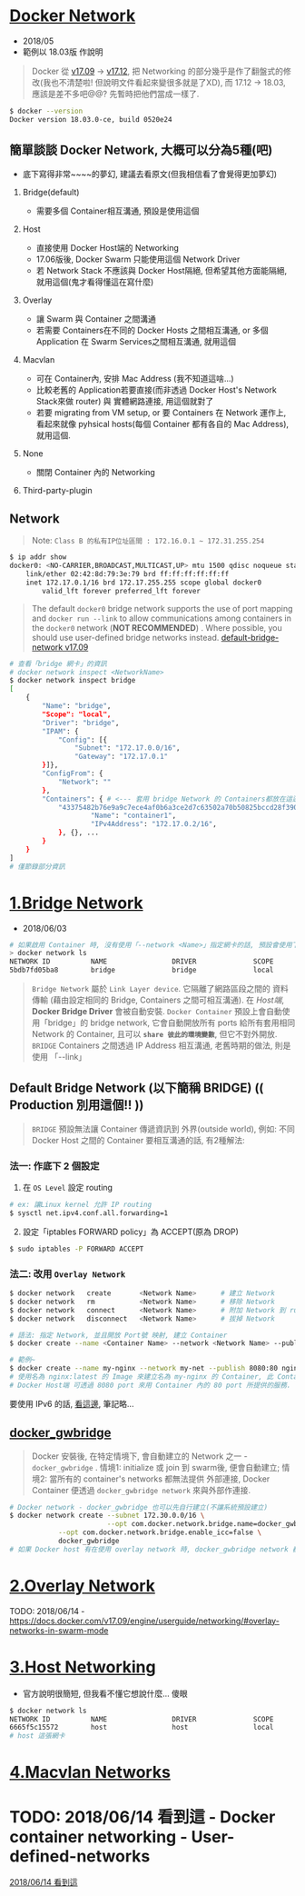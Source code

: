 # [Docker Network](https://docs.docker.com/network/#network-drivers)
- 2018/05
- 範例以 18.03版 作說明

> Docker 從 [v17.09](https://docs.docker.com/v17.09/engine/userguide/networking/) -> [v17.12](https://docs.docker.com/v17.12/network/#network-drivers), 把 Networking 的部分幾乎是作了翻盤式的修改(我也不清楚啦! 但說明文件看起來變很多就是了XD), 而 17.12 -> 18.03, 應該是差不多吧@@? 先暫時把他們當成一樣了.

```sh
$ docker --version
Docker version 18.03.0-ce, build 0520e24
```

## 簡單談談 Docker Network, 大概可以分為5種(吧)
- 底下寫得非常~~~~的夢幻, 建議去看原文(但我相信看了會覺得更加夢幻)

1. Bridge(default)
    * 需要多個 Container相互溝通, 預設是使用這個

2. Host
    * 直接使用 Docker Host端的 Networking
    * 17.06版後, Docker Swarm 只能使用這個 Network Driver
    * 若 Network Stack 不應該與 Docker Host隔絕, 但希望其他方面能隔絕, 就用這個(鬼才看得懂這在寫什麼)

3. Overlay
    * 讓 Swarm 與 Container 之間溝通
    * 若需要 Containers在不同的 Docker Hosts 之間相互溝通, or 多個 Application 在 Swarm Services之間相互溝通, 就用這個

4. Macvlan
    * 可在 Container內, 安排 Mac Address (我不知道這啥...)
    * 比較老舊的 Application若要直接(而非透過 Docker Host's Network Stack來做 router) 與 實體網路連接, 用這個就對了
    * 若要 migrating from VM setup, or 要 Containers 在 Network 運作上, 看起來就像 pyhsical hosts(每個 Container 都有各自的 Mac Address), 就用這個.

5. None
    * 關閉 Container 內的 Networking

6. Third-party-plugin



## Network

> Note: `Class B 的私有IP位址區間 : 172.16.0.1 ~ 172.31.255.254`

```sh
$ ip addr show
docker0: <NO-CARRIER,BROADCAST,MULTICAST,UP> mtu 1500 qdisc noqueue state DOWN
    link/ether 02:42:8d:79:3e:79 brd ff:ff:ff:ff:ff:ff
    inet 172.17.0.1/16 brd 172.17.255.255 scope global docker0
        valid_lft forever preferred_lft forever
```

> The default `docker0` bridge network supports the use of port mapping and `docker run --link` to allow communications among containers in the `docker0` network (**NOT RECOMMENDED**) . Where possible, you should use user-defined bridge networks instead. [default-bridge-network v17.09](https://docs.docker.com/v17.09/engine/userguide/networking/#the-default-bridge-network)

```sh
# 查看「bridge 網卡」的資訊
# docker network inspect <NetworkName>
$ docker network inspect bridge
[
    {
        "Name": "bridge",
        "Scope": "local",
        "Driver": "bridge",
        "IPAM": {
            "Config": [{
                "Subnet": "172.17.0.0/16",
                "Gateway": "172.17.0.1"
        }]},
        "ConfigFrom": {
            "Network": ""
        },
        "Containers": { # <--- 套用 bridge Network 的 Containers都放在這邊
            "43375482b76e9a9c7ece4af0b6a3ce2d7c63502a70b50825bccd28f390608d58": {
                    "Name": "container1",
                    "IPv4Address": "172.17.0.2/16",
            }, {}, ...
        }
    }
]
# 僅節錄部分資訊
```



# [1.Bridge Network](https://docs.docker.com/network/bridge/)
- 2018/06/03

```sh
# 如果啟用 Container 時, 沒有使用「--network <Name>」指定網卡的話, 預設會使用下面這張~
> docker network ls
NETWORK ID          NAME                DRIVER              SCOPE
5bdb7fd05ba8        bridge              bridge              local
```

> `Bridge Network` 屬於 `Link Layer device`. 它隔離了網路區段之間的 資料傳輸 (藉由設定相同的 Bridge, Containers 之間可相互溝通). 在 *Host端*, **Docker Bridge Driver** 會被自動安裝. `Docker Container` 預設上會自動使用「bridge」的 bridge network, 它會自動開放所有 ports 給所有套用相同 Network 的 Container, 且可以 **`share 彼此的環境變數`**, 但它不對外開放. `BRIDGE` Containers 之間透過 IP Address 相互溝通, 老舊時期的做法, 則是使用 「--link」

## Default Bridge Network (以下簡稱 BRIDGE) (( Production 別用這個!! ))
> `BRIDGE` 預設無法讓 Container 傳遞資訊到 外界(outside world), 例如: 不同 Docker Host 之間的 Container 要相互溝通的話, 有2種解法:

### 法一: 作底下 2 個設定

1. 在 `OS Level` 設定 routing
```sh
# ex: 讓Linux kernel 允許 IP routing
$ sysctl net.ipv4.conf.all.forwarding=1
```

2. 設定「iptables FORWARD policy」為 ACCEPT(原為 DROP)
```sh
$ sudo iptables -P FORWARD ACCEPT
```

### 法二: 改用 `Overlay Network` 

```sh
$ docker network   create       <Network Name>      # 建立 Network
$ docker network   rm           <Network Name>      # 移除 Network
$ docker network   connect      <Network Name>      # 附加 Network 到 running Container
$ docker network   disconnect   <Network Name>      # 拔掉 Network

# 語法: 指定 Network, 並且開放 Port號 映射, 建立 Container
$ docker create --name <Container Name> --network <Network Name> --publish <Host Port>:<Container Port>

# 範例~
$ docker create --name my-nginx --network my-net --publish 8080:80 nginx:latest
# 使用名為 nginx:latest 的 Image 來建立名為 my-nginx 的 Container, 此 Container 使用名為 my-net 的自定義 Network,
# Docker Host端 可透過 8080 port 來用 Container 內的 80 port 所提供的服務.
```

要使用 IPv6 的話, [看這邊](https://docs.docker.com/network/bridge/#use-ipv6), 筆記略...


## [docker_gwbridge](https://docs.docker.com/v17.09/engine/userguide/networking/#the-docker_gwbridge-network)

> Docker 安裝後, 在特定情境下, 會自動建立的 Network 之一 - `docker_gwbridge` . 情境1: initialize 或 join 到 swarm後, 便會自動建立; 情境2: 當所有的 container's networks 都無法提供 外部連接, Docker Container 便透過 `docker_gwbridge network` 來與外部作連接.

```sh
# Docker network - docker_gwbridge 也可以先自行建立(不讓系統預設建立)
$ docker network create --subnet 172.30.0.0/16 \
                        --opt com.docker.network.bridge.name=docker_gwbridge \
			--opt com.docker.network.bridge.enable_icc=false \
			docker_gwbridge
# 如果 Docker host 有在使用 overlay network 時, docker_gwbridge network 都會出現(這邊我看不懂-.-)
```


# [2.Overlay Network](https://docs.docker.com/network/overlay/)

TODO: 2018/06/14 - https://docs.docker.com/v17.09/engine/userguide/networking/#overlay-networks-in-swarm-mode



# [3.Host Networking](https://docs.docker.com/network/host/)
- 官方說明很簡短, 但我看不懂它想說什麼... 傻眼
```sh
$ docker network ls
NETWORK ID          NAME                DRIVER              SCOPE
6665f5c15572        host                host                local
# host 這張網卡
```

# [4.Macvlan Networks](https://docs.docker.com/network/macvlan/)

# 
# TODO: 2018/06/14 看到這 - Docker container networking - User-defined-networks
[2018/06/14 看到這](https://docs.docker.com/v17.09/engine/userguide/networking/#user-defined-networks)